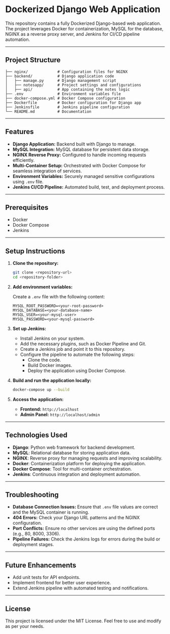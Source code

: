 # Dockerized Django Web Application

This repository contains a fully Dockerized Django-based web application. The project leverages Docker for containerization, MySQL for the database, NGINX as a reverse proxy server, and Jenkins for CI/CD pipeline automation.

---

## Project Structure

```plaintext
├── nginx/             # Configuration files for NGINX
├── backend/           # Django application code
│   ├── manage.py      # Django management script
│   ├── notesapp/      # Project settings and configurations
│   ├── api/           # App containing the notes logic
├── .env               # Environment variables file
├── docker-compose.yml # Docker Compose configuration
├── Dockerfile         # Docker configuration for Django app
├── Jenkinsfile        # Jenkins pipeline configuration
└── README.md          # Documentation
```

---

## Features

- **Django Application:** Backend built with Django to manage.
- **MySQL Integration:** MySQL database for persistent data storage.
- **NGINX Reverse Proxy:** Configured to handle incoming requests efficiently.
- **Multi-Container Setup:** Orchestrated with Docker Compose for seamless integration of services.
- **Environment Variables:** Securely managed sensitive configurations using `.env` file.
- **Jenkins CI/CD Pipeline:** Automated build, test, and deployment process.

---

## Prerequisites

- Docker
- Docker Compose
- Jenkins

---

## Setup Instructions

1. **Clone the repository:**

   ```bash
   git clone <repository-url>
   cd <repository-folder>
   ```

2. **Add environment variables:**

   Create a `.env` file with the following content:

   ```plaintext
   MYSQL_ROOT_PASSWORD=<your-root-password>
   MYSQL_DATABASE=<your-database-name>
   MYSQL_USER=<your-mysql-user>
   MYSQL_PASSWORD=<your-mysql-password>
   ```

3. **Set up Jenkins:**

   - Install Jenkins on your system.
   - Add the necessary plugins, such as Docker Pipeline and Git.
   - Create a Jenkins job and point it to this repository.
   - Configure the pipeline to automate the following steps:
     - Clone the code.
     - Build Docker images.
     - Deploy the application using Docker Compose.

4. **Build and run the application locally:**

   ```bash
   docker-compose up --build
   ```

5. **Access the application:**

   - **Frontend:** `http://localhost`
   - **Admin Panel:** `http://localhost/admin`

---

## Technologies Used

- **Django**: Python web framework for backend development.
- **MySQL**: Relational database for storing application data.
- **NGINX**: Reverse proxy for managing requests and improving scalability.
- **Docker**: Containerization platform for deploying the application.
- **Docker Compose**: Tool for multi-container orchestration.
- **Jenkins**: Continuous integration and deployment automation.

---

## Troubleshooting

- **Database Connection Issues:** Ensure that `.env` file values are correct and the MySQL container is running.
- **404 Errors:** Check your Django URL patterns and the NGINX configuration.
- **Port Conflicts:** Ensure no other services are using the defined ports (e.g., 80, 8000, 3306).
- **Pipeline Failures:** Check the Jenkins logs for errors during the build or deployment stages.

---

## Future Enhancements

- Add unit tests for API endpoints.
- Implement frontend for better user experience.
- Extend Jenkins pipeline with automated testing and notifications.

---

## License

This project is licensed under the MIT License. Feel free to use and modify as per your needs.
